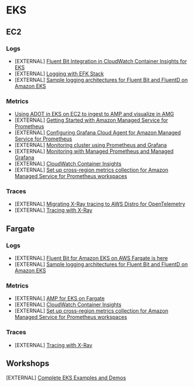 # EKS

## EC2

### Logs

- [EXTERNAL] [Fluent Bit Integration in CloudWatch Container Insights for EKS](https://aws.amazon.com/blogs/containers/fluent-bit-integration-in-cloudwatch-container-insights-for-eks/)
- [EXTERNAL] [Logging with EFK Stack](https://www.eksworkshop.com/intermediate/230_logging/)
- [EXTERNAL] [Sample logging architectures for Fluent Bit and FluentD on Amazon EKS](https://github.com/aws-samples/amazon-eks-fluent-logging-examples)

### Metrics

- [Using ADOT in EKS on EC2 to ingest to AMP and visualize in AMG](recipes/ec2-eks-metrics-go-adot-ampamg.md)
- [EXTERNAL] [Getting Started with Amazon Managed Service for Prometheus](https://aws.amazon.com/blogs/mt/getting-started-amazon-managed-service-for-prometheus/)
- [EXTERNAL] [Configuring Grafana Cloud Agent for Amazon Managed Service for Prometheus](https://aws.amazon.com/blogs/opensource/configuring-grafana-cloud-agent-for-amazon-managed-service-for-prometheus/)
- [EXTERNAL] [Monitoring cluster using Prometheus and Grafana](https://www.eksworkshop.com/intermediate/240_monitoring/)
- [EXTERNAL] [Monitoring with Managed Prometheus and Managed Grafana](https://www.eksworkshop.com/intermediate/246_monitoring_amp_amg/)
- [EXTERNAL] [CloudWatch Container Insights](https://www.eksworkshop.com/intermediate/250_cloudwatch_container_insights/)
- [EXTERNAL] [Set up cross-region metrics collection for Amazon Managed Service for Prometheus workspaces](https://aws.amazon.com/blogs/opensource/set-up-cross-region-metrics-collection-for-amazon-managed-service-for-prometheus-workspaces/)

### Traces

- [EXTERNAL] [Migrating X-Ray tracing to AWS Distro for OpenTelemetry](https://aws.amazon.com/blogs/opensource/migrating-x-ray-tracing-to-aws-distro-for-opentelemetry/)
- [EXTERNAL] [Tracing with X-Ray](https://www.eksworkshop.com/intermediate/245_x-ray/x-ray/)

## Fargate

### Logs

- [EXTERNAL] [Fluent Bit for Amazon EKS on AWS Fargate is here](https://aws.amazon.com/blogs/containers/fluent-bit-for-amazon-eks-on-aws-fargate-is-here/)
- [EXTERNAL] [Sample logging architectures for Fluent Bit and FluentD on Amazon EKS](https://github.com/aws-samples/amazon-eks-fluent-logging-examples)

### Metrics

- [EXTERNAL] [AMP for EKS on Fargate](https://gist.github.com/mhausenblas/01d845449ca71f83170aec81783c8428)
- [EXTERNAL] [CloudWatch Container Insights](https://www.eksworkshop.com/intermediate/250_cloudwatch_container_insights/)
- [EXTERNAL] [Set up cross-region metrics collection for Amazon Managed Service for Prometheus workspaces](https://aws.amazon.com/blogs/opensource/set-up-cross-region-metrics-collection-for-amazon-managed-service-for-prometheus-workspaces/)

### Traces
- [EXTERNAL] [Tracing with X-Ray](https://www.eksworkshop.com/intermediate/245_x-ray/x-ray/)

## Workshops
[EXTERNAL] [Complete EKS Examples and Demos](https://www.eksworkshop.com/)
